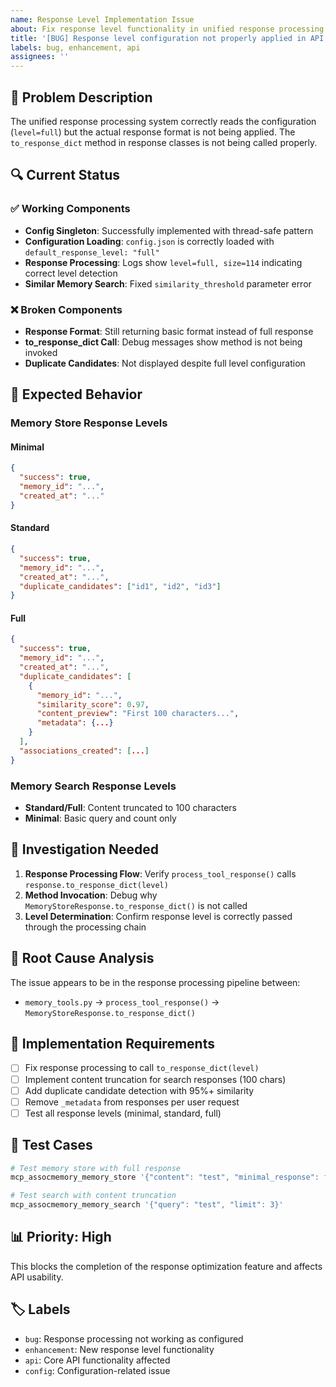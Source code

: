 ```yaml
---
name: Response Level Implementation Issue
about: Fix response level functionality in unified response processing
title: '[BUG] Response level configuration not properly applied in API responses'
labels: bug, enhancement, api
assignees: ''
---
```


## 🐛 Problem Description

The unified response processing system correctly reads the configuration (`level=full`) but the actual response format is not being applied. The `to_response_dict` method in response classes is not being called properly.

## 🔍 Current Status

### ✅ Working Components
- **Config Singleton**: Successfully implemented with thread-safe pattern
- **Configuration Loading**: `config.json` is correctly loaded with `default_response_level: "full"`
- **Response Processing**: Logs show `level=full, size=114` indicating correct level detection
- **Similar Memory Search**: Fixed `similarity_threshold` parameter error

### ❌ Broken Components
- **Response Format**: Still returning basic format instead of full response
- **to_response_dict Call**: Debug messages show method is not being invoked
- **Duplicate Candidates**: Not displayed despite full level configuration

## 🎯 Expected Behavior

### Memory Store Response Levels

#### Minimal
```json
{
  "success": true,
  "memory_id": "...",
  "created_at": "..."
}
```

#### Standard
```json
{
  "success": true,
  "memory_id": "...",
  "created_at": "...",
  "duplicate_candidates": ["id1", "id2", "id3"]
}
```

#### Full
```json
{
  "success": true,
  "memory_id": "...",
  "created_at": "...",
  "duplicate_candidates": [
    {
      "memory_id": "...",
      "similarity_score": 0.97,
      "content_preview": "First 100 characters...",
      "metadata": {...}
    }
  ],
  "associations_created": [...]
}
```

### Memory Search Response Levels

- **Standard/Full**: Content truncated to 100 characters
- **Minimal**: Basic query and count only

## 🔧 Investigation Needed

1. **Response Processing Flow**: Verify `process_tool_response()` calls `response.to_response_dict(level)`
2. **Method Invocation**: Debug why `MemoryStoreResponse.to_response_dict()` is not called
3. **Level Determination**: Confirm response level is correctly passed through the processing chain

## 🚨 Root Cause Analysis

The issue appears to be in the response processing pipeline between:
- `memory_tools.py` → `process_tool_response()` → `MemoryStoreResponse.to_response_dict()`

## 📝 Implementation Requirements

- [ ] Fix response processing to call `to_response_dict(level)`
- [ ] Implement content truncation for search responses (100 chars)
- [ ] Add duplicate candidate detection with 95%+ similarity
- [ ] Remove `_metadata` from responses per user request
- [ ] Test all response levels (minimal, standard, full)

## 🧪 Test Cases

```bash
# Test memory store with full response
mcp_assocmemory_memory_store '{"content": "test", "minimal_response": false}'

# Test search with content truncation
mcp_assocmemory_memory_search '{"query": "test", "limit": 3}'
```

## 📊 Priority: High

This blocks the completion of the response optimization feature and affects API usability.

## 🏷️ Labels

- `bug`: Response processing not working as configured
- `enhancement`: New response level functionality
- `api`: Core API functionality affected
- `config`: Configuration-related issue
